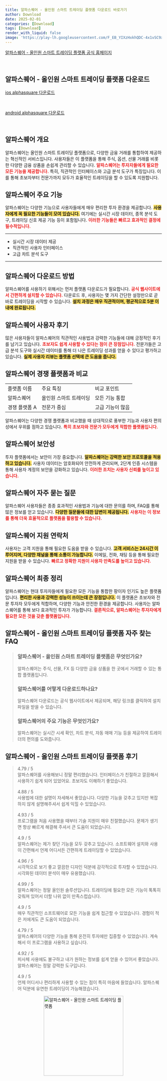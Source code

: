 ```yaml
---
title: 알파스퀘어 - 올인원 스마트 트레이딩 플랫폼 다운로드 바로가기
author: Download
date: 2025-02-01
categories: [Download]
tags: [Download]
render_with_liquid: false
image: 'https://play-lh.googleusercontent.com/F_EB_YIXzHxkhQDC-4x1vSC9xwJZ_CTUfL5H9FLuJVxoF-QdJDaYdXXH-C-nzHVgow=s256-rw'
---
```

<p><a class='click-button' title='알파스퀘어 - 올인원 스마트 트레이딩 플랫폼' href='https://alphasquare.co.kr/' rel='nofollow'>알파스퀘어 - 올인원 스마트 트레이딩 플랫폼 공식 홈페이지</a></p><br>
<h2 id='알파스퀘어 - 올인원 스마트 트레이딩 플랫폼_다운로드'>알파스퀘어 - 올인원 스마트 트레이딩 플랫폼 다운로드</h2>
<p><a class="click-button ios" title="alphasquare 다운로드" href="https://apps.apple.com/kr/app/%EC%95%8C%ED%8C%8C%EC%8A%A4%ED%80%98%EC%96%B4/id1567853795" rel="nofollow">ios alphasquare 다운로드</a></p><br>
<p><a class="click-button android" title="alphasquare 다운로드" href="https://play.google.comhttps://play.google.com/store/apps/details?id=com.alphaprime.alphasquare" rel="nofollow">android alphasquare 다운로드</a></p><br>


<h2 id='알파스퀘어_개요'>알파스퀘어 개요</h2>

<p>알파스퀘어는 올인원 스마트 트레이딩 플랫폼으로, 다양한 금융 거래를 통합하여 제공하는 혁신적인 서비스입니다. 사용자들은 이 플랫폼을 통해 주식, 옵션, 선물 거래를 비롯한 다양한 금융 상품을 손쉽게 관리할 수 있습니다. <b><span style="color: #ee2323;">알파스퀘어는 투자자들에게 필요한 모든 기능을 제공합니다.</span></b> 특히, 직관적인 인터페이스와 고급 분석 도구가 특징입니다. 이를 통해 초보자부터 전문가까지 모두가 효율적인 트레이딩을 할 수 있도록 지원합니다.</p>

<h2 id='알파스퀘어_주요_기능'>알파스퀘어 주요 기능</h2>

<p>알파스퀘어는 다양한 기능으로 사용자들에게 매우 편리한 투자 환경을 제공합니다. <b><span style="background-color: #ffe066;">사용자에게 꼭 필요한 기능들이 모여 있습니다.</span></b> 여기에는 실시간 시장 데이터, 종목 분석 도구, 트레이딩 신호 제공 기능 등이 포함됩니다. <b><span style="color: #ee2323;">이러한 기능들은 빠르고 효과적인 결정에 필수적입니다.</span></b></p>

<hr />

<ul>
    <li>실시간 시장 데이터 제공</li>
    <li>직관적인 사용자 인터페이스</li>
    <li>고급 차트 분석 도구</li>
</ul>

<hr />

<h2 id='알파스퀘어_다운로드_방법'>알파스퀘어 다운로드 방법</h2>

<p>알파스퀘어를 사용하기 위해서는 먼저 플랫폼 다운로드가 필요합니다. <b><span style="color: #ee2323;">공식 웹사이트에서 간편하게 설치할 수 있습니다.</span></b> 다운로드 후, 사용자는 몇 가지 간단한 설정만으로 곧바로 트레이딩을 시작할 수 있습니다. <b><span style="background-color: #ffe066;">설치 과정은 매우 직관적이며, 평균적으로 5분 이내에 완료됩니다.</span></b></p>

<h2 id='알파스퀘어_사용자_후기'>알파스퀘어 사용자 후기</h2>

<p>많은 사용자들이 알파스퀘어의 직관적인 사용법과 강력한 기능들에 대해 긍정적인 후기를 남기고 있습니다. <b><span style="color: #ee2323;">초보자도 쉽게 사용할 수 있다는 점이 큰 장점입니다.</span></b> 전문가들은 고급 분석 도구와 실시간 데이터를 통해 더 나은 트레이딩 성과를 얻을 수 있다고 평가하고 있습니다. <b><span style="background-color: #ffe066;">실제 사용자 리뷰는 플랫폼 선택에 큰 도움을 줍니다.</span></b></p>

<h2 id='알파스퀘어_비교'>알파스퀘어 경쟁 플랫폼과 비교</h2>

<table>
    <tr>
        <td>플랫폼 이름</td>
        <td>주요 특징</td>
        <td>비교 포인트</td>
    </tr>
    <tr>
        <td>알파스퀘어</td>
        <td>올인원 스마트 트레이딩</td>
        <td>모든 기능 통합</td>
    </tr>
    <tr>
        <td>경쟁 플랫폼 A</td>
        <td>전문가 중심</td>
        <td>고급 기능이 많음</td>
    </tr>
</table>

<p>알파스퀘어는 다양한 경쟁 플랫폼과 비교했을 때 상대적으로 풍부한 기능과 사용자 편의성에서 우위를 점하고 있습니다. <b><span style="color: #ee2323;">특히 초보자와 전문가 모두에게 적합한 플랫폼입니다.</span></b></p>

<h2 id='알파스퀘어_보안성'>알파스퀘어 보안성</h2>

<p>투자 플랫폼에서는 보안이 가장 중요합니다. <b><span style="background-color: #ffe066;">알파스퀘어는 강력한 보안 프로토콜을 적용하고 있습니다.</span></b> 사용자 데이터는 암호화되어 안전하게 관리되며, 2단계 인증 시스템을 통해 사용자 계정의 보안을 강화하고 있습니다. <b><span style="color: #ee2323;">이러한 조치는 사용자 신뢰를 높이고 있습니다.</span></b></p>

<h2 id='알파스퀘어_자주_묻는_질문'>알파스퀘어 자주 묻는 질문</h2>

<p>알파스퀘어 사용자들은 종종 효과적인 사용법과 기능에 대한 문의를 하며, FAQ를 통해 많은 정보를 얻고 있습니다. <b><span style="background-color: #ffe066;">다양한 질문들에 대한 답변이 제공됩니다.</span></b> <b><span style="color: #ee2323;">사용자는 이 정보를 통해 더욱 효율적으로 플랫폼을 활용할 수 있습니다.</span></b></p>

<h2 id='알파스퀘어_지원_연락처'>알파스퀘어 지원 연락처</h2>

<p>사용자는 고객 지원을 통해 필요한 도움을 받을 수 있습니다. <b><span style="background-color: #ffe066;">고객 서비스는 24시간 이루어지며, 다양한 채널을 통해 소통이 가능합니다.</span></b> 이메일, 전화, 채팅 등을 통해 필요한 지원을 받을 수 있습니다. <b><span style="color: #ee2323;">빠르고 정확한 지원이 사용자 만족도를 높이고 있습니다.</span></b></p>

<h2 id='알파스퀘어_최종_정리'>알파스퀘어 최종 정리</h2>

<p>알파스퀘어는 현대 투자자들에게 필요한 모든 기능을 통합한 팡이자 인기도 높은 플랫폼입니다. <b><span style="background-color: #ffe066;">편리한 사용과 강력한 성능이 쓰이는데 큰 장점입니다.</span></b> 이 플랫폼은 초보자와 전문 투자자 모두에게 적합하며, 다양한 기능과 안전한 환경을 제공합니다. 사용자는 알파스퀘어를 통해 보다 효과적인 투자가 가능합니다. <b><span style="color: #ee2323;">결론적으로, 알파스퀘어는 투자자에게 필요한 모든 것을 갖춘 플랫폼입니다.</span></b></p>


<h2 id='알파스퀘어 - 올인원 스마트 트레이딩 플랫폼_자주_찾는_FAQ'>알파스퀘어 - 올인원 스마트 트레이딩 플랫폼 자주 찾는 FAQ</h2>
<div itemscope="" itemtype="https://schema.org/FAQPage"> 
<blockquote> 
<div itemscope="" itemprop="mainEntity" itemtype="https://schema.org/Question"> 
<h3 itemprop="name">알파스퀘어 - 올인원 스마트 트레이딩 플랫폼은 무엇인가요?</h3> 
<div itemscope="" itemprop="acceptedAnswer" itemtype="https://schema.org/Answer"> 
<span itemprop="text"> 
<p>알파스퀘어는 주식, 선물, FX 등 다양한 금융 상품을 한 곳에서 거래할 수 있는 통합 플랫폼입니다.</p> 
</span> 
</div> 
</div> 
<div itemscope="" itemprop="mainEntity" itemtype="https://schema.org/Question"> 
<h3 itemprop="name">알파스퀘어를 어떻게 다운로드하나요?</h3> 
<div itemscope="" itemprop="acceptedAnswer" itemtype="https://schema.org/Answer"> 
<span itemprop="text"> 
<p>알파스퀘어 다운로드는 공식 웹사이트에서 제공되며, 해당 링크를 클릭하여 설치 파일을 받을 수 있습니다.</p> 
</span> 
</div> 
</div> 
<div itemscope="" itemprop="mainEntity" itemtype="https://schema.org/Question"> 
<h3 itemprop="name">알파스퀘어의 주요 기능은 무엇인가요?</h3> 
<div itemscope="" itemprop="acceptedAnswer" itemtype="https://schema.org/Answer"> 
<span itemprop="text"> 
<p>알파스퀘어는 실시간 시세 확인, 차트 분석, 자동 매매 기능 등을 제공하여 트레이더의 편의를 도와줍니다.</p> 
</span> 
</div> 
</div> 
</blockquote> 
</div>
<h2 id='알파스퀘어 - 올인원 스마트 트레이딩 플랫폼_후기'>알파스퀘어 - 올인원 스마트 트레이딩 플랫폼 후기</h2>
<div itemscope itemtype="https://schema.org/Product">
  <blockquote>
  <div itemprop="review" itemscope itemtype="https://schema.org/Review">
      <div itemprop="reviewRating" itemscope itemtype="https://schema.org/Rating"> <span itemprop="ratingValue">4.79</span> / <span itemprop="bestRating">5</span> </div>
      <span itemprop="reviewBody">알파스퀘어를 사용해보니 정말 편리했습니다. 인터페이스가 친절하고 깔끔해서 사용하기 쉽게 되어 있었어요. 초보자도 이해하기 좋았습니다.</span>
  </div>
  <br>
  <div itemprop="review" itemscope itemtype="https://schema.org/Review">
      <div itemprop="reviewRating" itemscope itemtype="https://schema.org/Rating"> <span itemprop="ratingValue">4.88</span> / <span itemprop="bestRating">5</span> </div>
      <span itemprop="reviewBody">사용법에 대한 설명이 자세해서 좋았습니다. 다양한 기능을 갖추고 있지만 복잡하지 않게 설명해주셔서 쉽게 익힐 수 있었습니다.</span>
  </div>
  <br>
  <div itemprop="review" itemscope itemtype="https://schema.org/Review">
      <div itemprop="reviewRating" itemscope itemtype="https://schema.org/Rating"> <span itemprop="ratingValue">4.93</span> / <span itemprop="bestRating">5</span> </div>
      <span itemprop="reviewBody">프로그램을 처음 사용했을 때부터 기술 지원이 매우 친절했습니다. 문제가 생기면 항상 빠르게 해결해 주셔서 큰 도움이 되었습니다.</span>
  </div>
  <br>
  <div itemprop="review" itemscope itemtype="https://schema.org/Review">
      <div itemprop="reviewRating" itemscope itemtype="https://schema.org/Rating"> <span itemprop="ratingValue">4.9</span> / <span itemprop="bestRating">5</span> </div>
      <span itemprop="reviewBody">알파스퀘어는 제가 찾던 기능을 모두 갖추고 있습니다. 소프트웨어 설치와 사용이 간편해서 언제 어디서든 간편하게 트레이딩할 수 있었습니다.</span>
  </div>
  <br>
  <div itemprop="review" itemscope itemtype="https://schema.org/Review">
      <div itemprop="reviewRating" itemscope itemtype="https://schema.org/Rating"> <span itemprop="ratingValue">4.96</span> / <span itemprop="bestRating">5</span> </div>
      <span itemprop="reviewBody">시각적으로 보기 좋고 깔끔한 디자인 덕분에 감각적으로 투자할 수 있었습니다. 시각화된 데이터 분석이 매우 유용했습니다.</span>
  </div>
  <br>
  <div itemprop="review" itemscope itemtype="https://schema.org/Review">
      <div itemprop="reviewRating" itemscope itemtype="https://schema.org/Rating"> <span itemprop="ratingValue">4.99</span> / <span itemprop="bestRating">5</span> </div>
      <span itemprop="reviewBody">알파스퀘어는 정말 올인원 솔루션입니다. 트레이딩에 필요한 모든 기능이 톡톡히 갖춰져 있어서 더할 나위 없이 만족스럽습니다.</span>
  </div>
  <br>
  <div itemprop="review" itemscope itemtype="https://schema.org/Review">
      <div itemprop="reviewRating" itemscope itemtype="https://schema.org/Rating"> <span itemprop="ratingValue">4.9</span> / <span itemprop="bestRating">5</span> </div>
      <span itemprop="reviewBody">매우 직관적인 소프트웨어로 모든 기능을 쉽게 접근할 수 있었습니다. 경험이 적은 저에게도 큰 도움이 되었습니다.</span>
  </div>
  <br>
  <div itemprop="review" itemscope itemtype="https://schema.org/Review">
      <div itemprop="reviewRating" itemscope itemtype="https://schema.org/Rating"> <span itemprop="ratingValue">4.79</span> / <span itemprop="bestRating">5</span> </div>
      <span itemprop="reviewBody">알파스퀘어의 다양한 기능을 통해 온전히 투자에만 집중할 수 있었습니다. 계속해서 이 프로그램을 사용하고 싶습니다.</span>
  </div>
  <br>
  <div itemprop="review" itemscope itemtype="https://schema.org/Review">
      <div itemprop="reviewRating" itemscope itemtype="https://schema.org/Rating"> <span itemprop="ratingValue">4.92</span> / <span itemprop="bestRating">5</span> </div>
      <span itemprop="reviewBody">피사체 사용에도 불구하고 내가 원하는 정보를 쉽게 얻을 수 있어서 좋았습니다. 알파스퀘어는 정말 강력한 도구입니다.</span>
  </div>
  <br>
  <div itemprop="review" itemscope itemtype="https://schema.org/Review">
      <div itemprop="reviewRating" itemscope itemtype="https://schema.org/Rating"> <span itemprop="ratingValue">4.9</span> / <span itemprop="bestRating">5</span> </div>
      <span itemprop="reviewBody">언제 어디서나 편리하게 사용할 수 있는 점이 특히 마음에 들었습니다. 알파스퀘어 덕분에 유연한 트레이딩이 가능해졌습니다.</span>
  </div>
  </blockquote>
</div>
<figure class="image" style="display: flex; justify-content: center; align-items: center; margin: 0;"><img src="https://play-lh.googleusercontent.com/F_EB_YIXzHxkhQDC-4x1vSC9xwJZ_CTUfL5H9FLuJVxoF-QdJDaYdXXH-C-nzHVgow=s256-rw" alt="알파스퀘어 - 올인원 스마트 트레이딩 플랫폼" width="256" height="256" style="max-width: 100%; height: auto;"></figure>